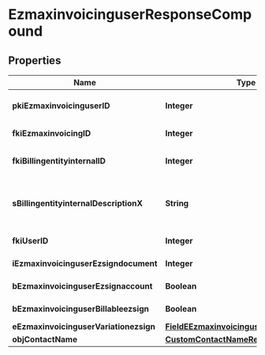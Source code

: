 

# EzmaxinvoicinguserResponseCompound

## Properties

Name | Type | Description | Notes
------------ | ------------- | ------------- | -------------
**pkiEzmaxinvoicinguserID** | **Integer** | The unique ID of the Ezmaxinvoicinguser |  [optional]
**fkiEzmaxinvoicingID** | **Integer** | The unique ID of the Ezmaxinvoicing |  [optional]
**fkiBillingentityinternalID** | **Integer** | The unique ID of the Billingentityinternal. | 
**sBillingentityinternalDescriptionX** | **String** | The description of the Billingentityinternal in the language of the requester | 
**fkiUserID** | **Integer** | The unique ID of the User | 
**iEzmaxinvoicinguserEzsigndocument** | **Integer** | The number of ezsign documents | 
**bEzmaxinvoicinguserEzsignaccount** | **Boolean** | Whether there is an eZsign account | 
**bEzmaxinvoicinguserBillableezsign** | **Boolean** | Whether it is billable for eZsign | 
**eEzmaxinvoicinguserVariationezsign** | [**FieldEEzmaxinvoicinguserVariationezsign**](FieldEEzmaxinvoicinguserVariationezsign.md) |  | 
**objContactName** | [**CustomContactNameResponse**](CustomContactNameResponse.md) |  | 




